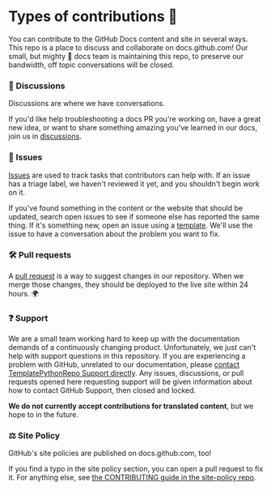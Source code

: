 # Types of contributions :memo:
You can contribute to the GitHub Docs content and site in several ways. This repo is a place to discuss and collaborate on docs.github.com! Our small, but mighty :muscle: docs team is maintaining this repo, to preserve our bandwidth, off topic conversations will be closed.

### :mega: Discussions
Discussions are where we have conversations.

If you'd like help troubleshooting a docs PR you're working on, have a great new idea, or want to share something amazing you've learned in our docs, join us in [discussions]([https://github.com/github/docs/discussions](https://github.com/seraph776/TemplatePythonRepo)).

### :lady_beetle: Issues
[Issues]([https://docs.github.com/en/github/managing-your-work-on-github/about-issues](https://github.com/seraph776/TemplatePythonRepo/issues)) are used to track tasks that contributors can help with. If an issue has a triage label, we haven't reviewed it yet, and you shouldn't begin work on it.

If you've found something in the content or the website that should be updated, search open issues to see if someone else has reported the same thing. If it's something new, open an issue using a [template](https://github.com/github/docs/issues/new/choose). We'll use the issue to have a conversation about the problem you want to fix.

### :hammer_and_wrench: Pull requests
A [pull request](https://github.com/seraph776/TemplatePythonRepo/pulls) is a way to suggest changes in our repository. When we merge those changes, they should be deployed to the live site within 24 hours. :earth_africa:



### :question: Support
We are a small team working hard to keep up with the documentation demands of a continuously changing product. Unfortunately, we just can't help with support questions in this repository. If you are experiencing a problem with GitHub, unrelated to our documentation, please [contact TemplatePythonRepo Support directly](https://github.com/seraph776/TemplatePythonRepo/blob/main/SUPPORT.md). Any issues, discussions, or pull requests opened here requesting support will be given information about how to contact GitHub Support, then closed and locked.



**We do not currently accept contributions for translated content**, but we hope to in the future.

### :balance_scale: Site Policy
GitHub's site policies are published on docs.github.com, too!

If you find a typo in the site policy section, you can open a pull request to fix it. For anything else, see [the CONTRIBUTING guide in the site-policy repo](https://github.com/seraph776/TemplatePythonRepo/blob/main/CONTRIBUTING.md).

